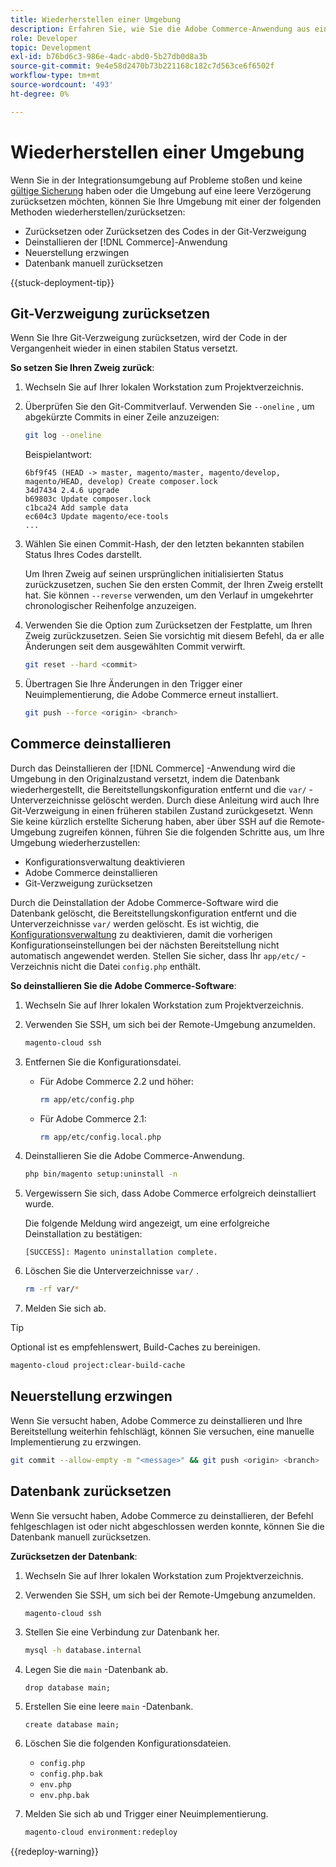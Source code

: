 ```yaml
---
title: Wiederherstellen einer Umgebung
description: Erfahren Sie, wie Sie die Adobe Commerce-Anwendung aus einem Cloud-Infrastrukturprojekt deinstallieren und eine Umgebung in einen stabilen Zustand zurückführen.
role: Developer
topic: Development
exl-id: b76bd6c3-986e-4adc-abd0-5b27db0d8a3b
source-git-commit: 9e4e58d2470b73b221168c182c7d563ce6f6502f
workflow-type: tm+mt
source-wordcount: '493'
ht-degree: 0%

---
```


# Wiederherstellen einer Umgebung

Wenn Sie in der Integrationsumgebung auf Probleme stoßen und keine [gültige Sicherung](../storage/snapshots.md) haben oder die Umgebung auf eine leere Verzögerung zurücksetzen möchten, können Sie Ihre Umgebung mit einer der folgenden Methoden wiederherstellen/zurücksetzen:

- Zurücksetzen oder Zurücksetzen des Codes in der Git-Verzweigung
- Deinstallieren der [!DNL Commerce]-Anwendung
- Neuerstellung erzwingen
- Datenbank manuell zurücksetzen

{{stuck-deployment-tip}}

## Git-Verzweigung zurücksetzen

Wenn Sie Ihre Git-Verzweigung zurücksetzen, wird der Code in der Vergangenheit wieder in einen stabilen Status versetzt.

**So setzen Sie Ihren Zweig zurück**:

1. Wechseln Sie auf Ihrer lokalen Workstation zum Projektverzeichnis.

1. Überprüfen Sie den Git-Commitverlauf. Verwenden Sie `--oneline` , um abgekürzte Commits in einer Zeile anzuzeigen:

   ```bash
   git log --oneline
   ```

   Beispielantwort:

   ```
   6bf9f45 (HEAD -> master, magento/master, magento/develop, magento/HEAD, develop) Create composer.lock
   34d7434 2.4.6 upgrade
   b69803c Update composer.lock
   c1bca24 Add sample data
   ec604c3 Update magento/ece-tools
   ...
   ```

1. Wählen Sie einen Commit-Hash, der den letzten bekannten stabilen Status Ihres Codes darstellt.

   Um Ihren Zweig auf seinen ursprünglichen initialisierten Status zurückzusetzen, suchen Sie den ersten Commit, der Ihren Zweig erstellt hat. Sie können `--reverse` verwenden, um den Verlauf in umgekehrter chronologischer Reihenfolge anzuzeigen.

1. Verwenden Sie die Option zum Zurücksetzen der Festplatte, um Ihren Zweig zurückzusetzen. Seien Sie vorsichtig mit diesem Befehl, da er alle Änderungen seit dem ausgewählten Commit verwirft.

   ```bash
   git reset --hard <commit>
   ```

1. Übertragen Sie Ihre Änderungen in den Trigger einer Neuimplementierung, die Adobe Commerce erneut installiert.

   ```bash
   git push --force <origin> <branch>
   ```

## Commerce deinstallieren

Durch das Deinstallieren der [!DNL Commerce] -Anwendung wird die Umgebung in den Originalzustand versetzt, indem die Datenbank wiederhergestellt, die Bereitstellungskonfiguration entfernt und die `var/` -Unterverzeichnisse gelöscht werden. Durch diese Anleitung wird auch Ihre Git-Verzweigung in einen früheren stabilen Zustand zurückgesetzt. Wenn Sie keine kürzlich erstellte Sicherung haben, aber über SSH auf die Remote-Umgebung zugreifen können, führen Sie die folgenden Schritte aus, um Ihre Umgebung wiederherzustellen:

- Konfigurationsverwaltung deaktivieren
- Adobe Commerce deinstallieren
- Git-Verzweigung zurücksetzen

Durch die Deinstallation der Adobe Commerce-Software wird die Datenbank gelöscht, die Bereitstellungskonfiguration entfernt und die Unterverzeichnisse `var/` werden gelöscht. Es ist wichtig, die [Konfigurationsverwaltung](../store/store-settings.md) zu deaktivieren, damit die vorherigen Konfigurationseinstellungen bei der nächsten Bereitstellung nicht automatisch angewendet werden. Stellen Sie sicher, dass Ihr `app/etc/` -Verzeichnis nicht die Datei `config.php` enthält.

**So deinstallieren Sie die Adobe Commerce-Software**:

1. Wechseln Sie auf Ihrer lokalen Workstation zum Projektverzeichnis.

1. Verwenden Sie SSH, um sich bei der Remote-Umgebung anzumelden.

   ```bash
   magento-cloud ssh
   ```

1. Entfernen Sie die Konfigurationsdatei.
   - Für Adobe Commerce 2.2 und höher:

     ```bash
     rm app/etc/config.php
     ```

   - Für Adobe Commerce 2.1:

     ```bash
     rm app/etc/config.local.php
     ```

1. Deinstallieren Sie die Adobe Commerce-Anwendung.

   ```bash
   php bin/magento setup:uninstall -n
   ```

1. Vergewissern Sie sich, dass Adobe Commerce erfolgreich deinstalliert wurde.

   Die folgende Meldung wird angezeigt, um eine erfolgreiche Deinstallation zu bestätigen:

   ```
   [SUCCESS]: Magento uninstallation complete.
   ```

1. Löschen Sie die Unterverzeichnisse `var/` .

   ```bash
   rm -rf var/*
   ```

1. Melden Sie sich ab.

>[!TIP]
>
>Optional ist es empfehlenswert, Build-Caches zu bereinigen.
>
>```bash
>magento-cloud project:clear-build-cache
>```

## Neuerstellung erzwingen

Wenn Sie versucht haben, Adobe Commerce zu deinstallieren und Ihre Bereitstellung weiterhin fehlschlägt, können Sie versuchen, eine manuelle Implementierung zu erzwingen.

```bash
git commit --allow-empty -m "<message>" && git push <origin> <branch>
```

## Datenbank zurücksetzen

Wenn Sie versucht haben, Adobe Commerce zu deinstallieren, der Befehl fehlgeschlagen ist oder nicht abgeschlossen werden konnte, können Sie die Datenbank manuell zurücksetzen.

**Zurücksetzen der Datenbank**:

1. Wechseln Sie auf Ihrer lokalen Workstation zum Projektverzeichnis.

1. Verwenden Sie SSH, um sich bei der Remote-Umgebung anzumelden.

   ```bash
   magento-cloud ssh
   ```

1. Stellen Sie eine Verbindung zur Datenbank her.

   ```bash
   mysql -h database.internal
   ```

1. Legen Sie die `main` -Datenbank ab.

   ```shell
   drop database main;
   ```

1. Erstellen Sie eine leere `main` -Datenbank.

   ```shell
   create database main;
   ```

1. Löschen Sie die folgenden Konfigurationsdateien.

   - `config.php`
   - `config.php.bak`
   - `env.php`
   - `env.php.bak`

1. Melden Sie sich ab und Trigger einer Neuimplementierung.

   ```bash
   magento-cloud environment:redeploy
   ```

{{redeploy-warning}}
